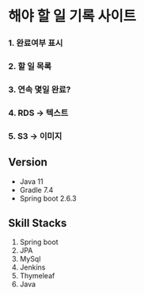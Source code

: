 # 해야 할 일 기록 사이트
### 1. 완료여부 표시
### 2. 할 일 목록
### 3. 연속 몇일 완료?
### 4. RDS -> 텍스트
### 5. S3 -> 이미지

## Version
+ Java 11
+ Gradle 7.4
+ Spring boot 2.6.3

## Skill Stacks
1. Spring boot
2. JPA
3. MySql
4. Jenkins
5. Thymeleaf
6. Java
